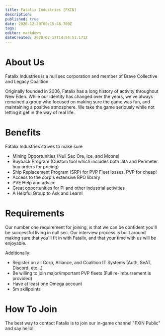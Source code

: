 ```yaml
---
title: Fatalix Industries [FXIN]
description: 
published: true
date: 2020-12-30T00:15:48.700Z
tags: 
editor: markdown
dateCreated: 2020-07-17T14:54:51.171Z
---
```


# About Us
Fatalix Industries is a null sec corporation and member of Brave Collective and Legacy Coalition.

Originally founded in 2006, Fatalix has a long history of activity throughout New Eden. While our identity has changed over the years, we've always remained a group who focused on making sure the game was fun, and maintaining a positive atmosphere. We take the game seriously while not letting it get in the way of real life.

# Benefits
Fatalix Industries strives to make sure 
- Mining Opportunities (Null Sec Ore, Ice, and Moons)
- Buyback Program (Custom tool which includes both Jita and Perimeter buy orders for pricing)
- Ship Replacement Program (SRP) for PVP Fleet losses. PVP for cheap!
- Access to the corp's extensive BPO library
- PVE Help and advice
- Great opportunities for PI and other industrial activities
- A Helpful Group to Ask and Learn!


# Requirements
Our number one requirement for joining, is that we can be confident you'll be successful living in null sec. Our interview process is built around making sure that you'll fit in with Fatalix, and that your time with us will be enjoyable.

Additionally:
- Register on all Corp, Alliance, and Coalition IT Systems (Auth, SeAT, Discord, etc...)
- Be willing to join major/important PVP fleets (Full re-imbursement is provided)
- Have at least one Omega account
- 5m skillpoints

# How To Join
The best way to contact Fatalix is to join our in-game channel "FXIN Public" and say hello!
